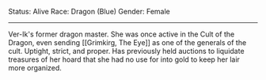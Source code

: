 Status: Alive
Race: Dragon (Blue)
Gender: Female

---

Ver-Ik's former dragon master. She was once active in the Cult of the Dragon, even sending [[Grimkirg, The Eye]] as one of the generals of the cult. Uptight, strict, and proper. Has previously held auctions to liquidate treasures of her hoard that she had no use for into gold to keep her lair more organized.